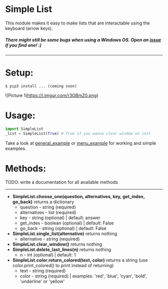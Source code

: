 # Simple List

This module makes it easy to make lists that are interactable using the keyboard (arrow keys). 

##### There might still be some bugs when using a Windows OS. Open an [issue](https://github.com/reynirf/Simple-List/issues) if you find one! :) #####
** **
# Setup:
```
$ pip3 install ... (coming soon)
```
![Picture 1(https://i.imgur.com/r3GBmZ0.png)

# Usage:

```python
import SimpleList
_list = SimpleList(True) # True if you wanna clear window on init
```

Take a look at [general_example](https://github.com/reynirf/Simple-List/blob/master/general_example.py) or [menu_example](https://github.com/reynirf/Simple-List/blob/master/menu_example.py) for working and simple examples. 


# Methods:
TODO: write a documentation for all available methods
** **
* **SimpleList.choose_one(question, alternatives, key, get_index, go_back)** returns a dictionary
    * question - string (required)
    * alternatives - list (required)
    * key - string (optional) | default: answer
    * get_index - boolean (optional) | default: False
    * go_back - string (optional) | default: False
* **SimpleList.single_list(alternative)** returns nothing
    * alternative - string (required)
* **SimpleList.clear_window()** returns nothing
* **SimpleList.delete_last_lines(n)** returns nothing
    * n - int (optional) | default: 1
* **SimpleList.color.return_colored(text, color)** returns a string (use color.print_colored() to print instead of returning)
    * text - string (required)
    * color - string (required) | examples: 'red', 'blue', 'cyan', 'bold', 'underline' or 'yellow'



